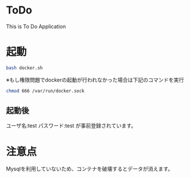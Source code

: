 # ToDo
This is To Do Application

# 起動
```bash
bash docker.sh
```
※もし権限問題でdockerの起動が行われなかった場合は下記のコマンドを実行
```bash
chmod 666 /var/run/docker.sock
```

## 起動後
ユーザ名:test
パスワード:test
が事前登録されています。

# 注意点
Mysqlを利用していないため、コンテナを破壊するとデータが消えます。

